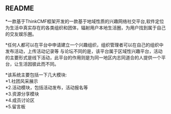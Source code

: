 ## README
*一款基于ThinkCMF框架开发的一款基于地域性质的兴趣网络社交平台,软件定位为生活中真实存在的各类组织和团体，辐射用户本地生活圈，为用户找到属于自己的交友娱乐圈。

*任何人都可以在平台中申请建立一个兴趣组织，组织管理者可以在自己的组织中发布活动，上传活动记录等
与论坛不同的是，该平台属于区域性兴趣平台，活动的主要形式是线下活动，此平台的作用则是为同一地区内志同道合的人提供一个平台，让生活因彼此而不同。


*该系统主要包括一下几大模块:</br>
*1.社团风采展示</br>
*2.活动模块，包括活动发布，活动报名等</br>
*3.资源分享模块</br>
*4.成员讨论区</br>
*5.留言板</br>

